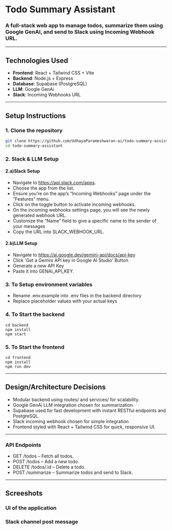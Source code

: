 # Todo Summary Assistant

### A full-stack web app to manage todos, summarize them using Google GenAI, and send to Slack using Incoming Webhook URL.

---

## Technologies Used

- **Frontend**: React + Tailwind CSS + Vite
- **Backend**: Node.js + Express
- **Database**: Supabase (PostgreSQL)
- **LLM**: Google GenAi
- **Slack**: Incoming Webhooks URL

---

## Setup Instructions

### 1. Clone the repository

```bash
git clone https://github.com/UdhayaParameshwaran-ai/todo-summary-assistant.git
cd todo-summary-assistant

```

### 2. Slack & LLM Setup

#### 2.a)Slack Setup

- Navigate to https://api.slack.com/apps.
- Choose the app from the list.
- Ensure you’re on the app’s “Incoming Webhooks” page under the “Features” menu.
- Click on the toggle button to activate incoming webhooks.
- On the incoming webhooks settings page, you will see the newly generated webhook URL.
- Customize the “Name” field to give a specific name to the sender of your messages
- Copy the URL into SLACK_WEBHOOK_URL.

#### 2.b)LLM Setup

- Navigate to https://ai.google.dev/gemini-api/docs/api-key
- Click 'Get a Gemini API key in Google AI Studio' Button
- Generate a new API Key
- Paste it into GENAI_API_KEY.

### 3. To Setup environment variables

- Rename .env.example into .env files in the backend directory
- Replace placeholder values with your actual keys

### 4. To Start the backend

```
cd backend
npm install
npm start
```

### 5. To Start the frontend

```
cd frontend
npm install
npm run dev
```

---

## Design/Architecture Decisions

- Modular backend using routes/ and services/ for scalability.
- Google GenAi LLM integration chosen for summarization.
- Supabase used for fast development with instant RESTful endpoints and PostgreSQL.
- Slack incoming webhook chosen for simple integration
- Frontend styled with React + Tailwind CSS for quick, responsive UI.

---

### API Endpoints

- GET /todos – Fetch all todos.
- POST /todos – Add a new todo.
- DELETE /todos/:id – Delete a todo.
- POST /summarize – Summarize todos and send to Slack.

---

## Screeshots

### UI of the application

### Slack channel post message
